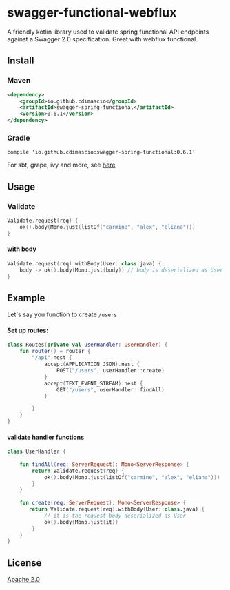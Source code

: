 # swagger-functional-webflux

A friendly kotlin library used to validate spring functional API endpoints against a Swagger 2.0 specification. Great with webflux functional.

## Install

### Maven

```xml
<dependency>
    <groupId>io.github.cdimascio</groupId>
    <artifactId>swagger-spring-functional</artifactId>
    <version>0.6.1</version>
</dependency>
```

### Gradle

```
compile 'io.github.cdimascio:swagger-spring-functional:0.6.1'
```

For sbt, grape, ivy and more, see [here](https://search.maven.org/#artifactdetails%7Cio.github.cdimascio%7Cswagger-spring-functional%7C0.6.1%7Cjar)

## Usage


### Validate

```kotlin
Validate.request(req) {
    ok().body(Mono.just(listOf("carmine", "alex", "eliana")))
}
```

#### with body

```kotlin
Validate.request(req).withBody(User::class.java) { 
	body -> ok().body(Mono.just(body)) // body is deserialized as User
}
```


## Example


Let's say you function to create `/users`

#### Set up routes:

```kotlin
class Routes(private val userHandler: UserHandler) {
	fun router() = router {
        "/api".nest {
            accept(APPLICATION_JSON).nest {
                POST("/users", userHandler::create)
            }
            accept(TEXT_EVENT_STREAM).nest {
                GET("/users", userHandler::findAll)
            }

        }
    }
}
```

#### validate handler functions
```kotlin
class UserHandler {
	
	fun findAll(req: ServerRequest): Mono<ServerResponse> {
		return Validate.request(req) {
			ok().body(Mono.just(listOf("carmine", "alex", "eliana")))
		}
	}
	 
	fun create(req: ServerRequest): Mono<ServerResponse> {
	   return Validate.request(req).withBody(User::class.java) {
	   		// it is the request body deserialized as User
			ok().body(Mono.just(it))
		}
	}
}
```

## License

[Apache 2.0](https://www.apache.org/licenses/LICENSE-2.0)



